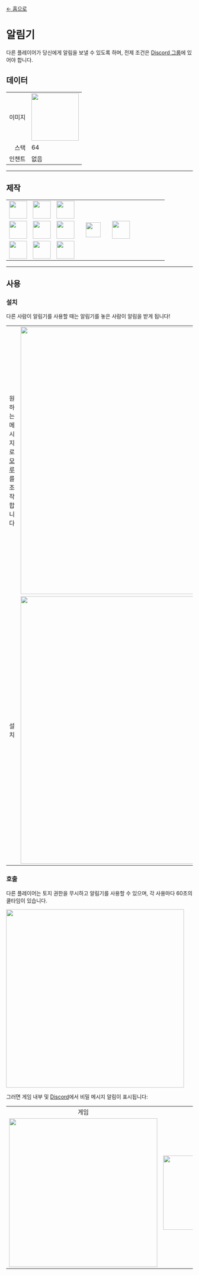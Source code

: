 [← 홈으로](../)
# 알림기
다른 플레이어가 당신에게 알림을 보낼 수 있도록 하며, 전제 조건은 [Discord 그룹](../feature/discord_server.md)에 있어야 합니다.

## 데이터
<table>
    <tr><td align="end">이미지</td><td><img src="https://i.imgur.com/ATkGUJe.png" width="128"/></td></tr>
    <tr><td align="end">스택</td><td>64</td></tr>
    <tr><td align="end">인챈트</td><td>없음</td></tr>
</table>

---

## 제작
<table>
    <tr><td><img src="https://i.imgur.com/wdymK8b.png" width="48"/></td><td><img src="https://i.imgur.com/wdymK8b.png" width="48"/></td><td><img src="https://i.imgur.com/wdymK8b.png" width="48"/></td><td colspan="3"></td></tr>
    <tr><td><img src="https://i.imgur.com/wdymK8b.png" width="48"/></td><td><img src="https://i.imgur.com/IWZz8YM.png" width="48"/></td><td><img src="https://i.imgur.com/wdymK8b.png" width="48"/></td><td width="70" align="center"><img src="https://i.imgur.com/VE0KqIE.png" width="40"/></td><td><img src="https://i.imgur.com/ATkGUJe.png" width="48"/></td><td width="70"></td></tr>
    <tr><td><img src="https://i.imgur.com/wdymK8b.png" width="48"/></td><td><img src="https://i.imgur.com/wdymK8b.png" width="48"/></td><td><img src="https://i.imgur.com/wdymK8b.png" width="48"/></td><td colspan="3"></td></tr>
</table>

---

## 사용
### 설치
다른 사람이 알림기를 사용할 때는 알림기를 놓은 사람이 알림을 받게 됩니다!  
<table>
    <tr><td>원하는 메시지로<a href="https://minecraft.fandom.com/ko/wiki/모루">모루</a>를 조작합니다</td><td><img src="https://i.imgur.com/B2lZOum.png" width="720"/></td></tr>
    <tr><td>설치</td><td><img src="https://i.imgur.com/QGphye0.png" width="720"/></td></tr>
</table>

### 호출
다른 플레이어는 토지 권한을 무시하고 알림기를 사용할 수 있으며, 각 사용마다 60초의 쿨타임이 있습니다.  

<img src="https://i.imgur.com/vQPNsSz.png" width="480"/>  

그러면 게임 내부 및 [Discord](../feature/discord_server.md)에서 비밀 메시지 알림이 표시됩니다:  

<table>
    <tr><td align="center">게임</td><td align="center">그룹</td></tr>
    <tr><td><img src="https://i.imgur.com/T3cJvvk.png" width="400"/></td><td><img src="https://i.imgur.com/TATxUhE.png" width="200"/></td></tr>
</table>
